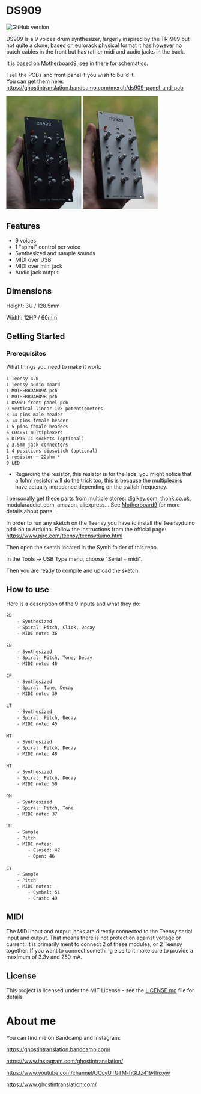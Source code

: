 # DS909

![GitHub version](https://img.shields.io/github/v/release/ghostintranslation/ds909.svg?include_prereleases)

DS909 is a 9 voices drum synthesizer, largerly inspired by the TR-909 but not quite a clone, based on eurorack physical format it has however no patch cables in the front but has rather midi and audio jacks in the back.

It is based on [Motherboard9](https://github.com/ghostintranslation/motherboard9), see in there for schematics.

I sell the PCBs and front panel if you wish to build it. <br/>You can get them here: https://ghostintranslation.bandcamp.com/merch/ds909-panel-and-pcb


<img src="ds909-black.jpg" width="200px"/> <img src="ds909-white.jpg" width="200px"/>

## Features

* 9 voices
* 1 "spiral" control per voice
* Synthesized and sample sounds
* MIDI over USB
* MIDI over mini jack
* Audio jack output

## Dimensions

Height: 3U / 128.5mm

Width: 12HP / 60mm

## Getting Started

### Prerequisites

What things you need to make it work:

```
1 Teensy 4.0
1 Teensy audio board
1 MOTHERBOARD9A pcb
1 MOTHERBOARD9B pcb
1 DS909 front panel pcb
9 vertical linear 10k potentiometers
3 14 pins male header
5 14 pins female header
1 5 pins female headers
6 CD4051 multiplexers
6 DIP16 IC sockets (optional)
2 3.5mm jack connectors
1 4 positions dipswitch (optional)
1 resistor ~ 22ohm *
9 LED
```

* Regarding the resistor, this resistor is for the leds, you might notice that a 1ohm resistor will do the trick too, this is because the multiplexers have actually impedance depending on the switch frequency.

I personally get these parts from multiple stores: digikey.com, thonk.co.uk, modularaddict.com, amazon, aliexpress... See [Motherboard9](https://github.com/ghostintranslation/motherboard9) for more details about parts.

In order to run any sketch on the Teensy you have to install the Teensyduino add-on to Arduino.
Follow the instructions from the official page:
https://www.pjrc.com/teensy/teensyduino.html

Then open the sketch located in the Synth folder of this repo.

In the Tools -> USB Type menu, choose "Serial + midi".

Then you are ready to compile and upload the sketch.

## How to use

Here is a description of the 9 inputs and what they do:

```
BD
    - Synthesized
    - Spiral: Pitch, Click, Decay
    - MIDI note: 36

SN
    - Synthesized
    - Spiral: Pitch, Tone, Decay
    - MIDI note: 40

CP
    - Synthesized
    - Spiral: Tone, Decay
    - MIDI note: 39

LT
    - Synthesized
    - Spiral: Pitch, Decay
    - MIDI note: 45
    
MT
    - Synthesized
    - Spiral: Pitch, Decay
    - MIDI note: 48

HT
    - Synthesized
    - Spiral: Pitch, Decay
    - MIDI note: 50

RM
    - Synthesized
    - Spiral: Pitch, Tone
    - MIDI note: 37

HH
    - Sample
    - Pitch
    - MIDI notes:
        - Closed: 42
        - Open: 46

CY
    - Sample
    - Pitch
    - MIDI notes:
        - Cymbal: 51
        - Crash: 49
```

## MIDI

The MIDI input and output jacks are directly connected to the Teensy serial input and output. That means there is not protection against voltage or current. It is primarily ment to connect 2 of these modules, or 2 Teensy together. If you want to connect something else to it make sure to provide a maximum of 3.3v and 250 mA.

## License

This project is licensed under the MIT License - see the [LICENSE.md](LICENSE.md) file for details

# About me
You can find me on Bandcamp and Instagram:

https://ghostintranslation.bandcamp.com/

https://www.instagram.com/ghostintranslation/

https://www.youtube.com/channel/UCcyUTGTM-hGLIz4194Inxyw

https://www.ghostintranslation.com/